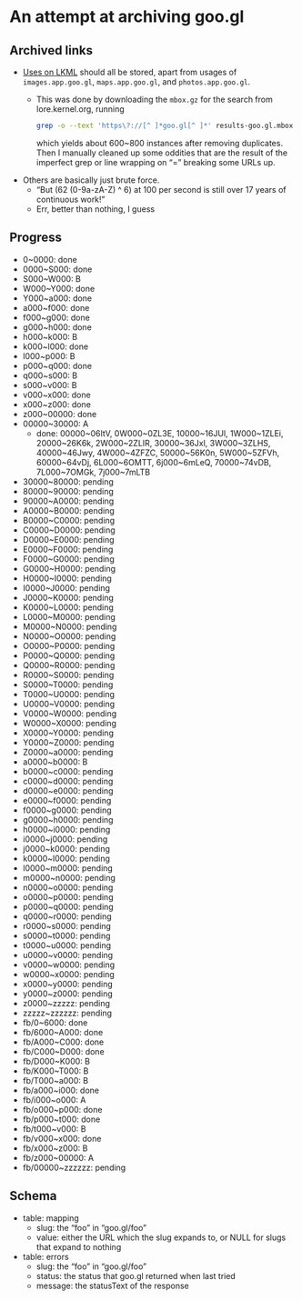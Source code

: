 # An attempt at archiving goo.gl

## Archived links

- [Uses on LKML](https://lore.kernel.org/all/?q=goo.gl%2F) should all be stored, apart from usages of `images.app.goo.gl`, `maps.app.goo.gl`, and `photos.app.goo.gl`.
  - This was done by downloading the `mbox.gz` for the search from lore.kernel.org, running
  
    ```sh
    grep -o --text 'https\?://[^ ]*goo.gl[^ ]*' results-goo.gl.mbox > instances
    ```
    
    which yields about 600~800 instances after removing duplicates. Then I manually cleaned up some oddities that are the result of the imperfect grep or line wrapping on “=” breaking some URLs up.
- Others are basically just brute force.
  - “But (62 (0-9a-zA-Z) ^ 6) at 100 per second is still over 17 years of continuous work!”
  - Err, better than nothing, I guess

## Progress

- 0~0000: done
- 0000~S000: done
- S000~W000: B
- W000~Y000: done
- Y000~a000: done
- a000~f000: done
- f000~g000: done
- g000~h000: done
- h000~k000: B
- k000~l000: done
- l000~p000: B
- p000~q000: done
- q000~s000: B
- s000~v000: B
- v000~x000: done
- x000~z000: done
- z000~00000: done
- 00000~30000: A
  - done: 00000~06ItV, 0W000~0ZL3E, 10000~16JUl, 1W000~1ZLEi, 20000~26K6k, 2W000~2ZLIR, 30000~36Jxl, 3W000~3ZLHS, 40000~46Jwy, 4W000~4ZFZC, 50000~56K0n, 5W000~5ZFVh, 60000~64vDj, 6L000~6OMTT, 6j000~6mLeQ, 70000~74vDB, 7L000~7OMGk, 7j000~7mLTB
- 30000~80000: pending
- 80000~90000: pending
- 90000~A0000: pending
- A0000~B0000: pending
- B0000~C0000: pending
- C0000~D0000: pending
- D0000~E0000: pending
- E0000~F0000: pending
- F0000~G0000: pending
- G0000~H0000: pending
- H0000~I0000: pending
- I0000~J0000: pending
- J0000~K0000: pending
- K0000~L0000: pending
- L0000~M0000: pending
- M0000~N0000: pending
- N0000~O0000: pending
- O0000~P0000: pending
- P0000~Q0000: pending
- Q0000~R0000: pending
- R0000~S0000: pending
- S0000~T0000: pending
- T0000~U0000: pending
- U0000~V0000: pending
- V0000~W0000: pending
- W0000~X0000: pending
- X0000~Y0000: pending
- Y0000~Z0000: pending
- Z0000~a0000: pending
- a0000~b0000: B
- b0000~c0000: pending
- c0000~d0000: pending
- d0000~e0000: pending
- e0000~f0000: pending
- f0000~g0000: pending
- g0000~h0000: pending
- h0000~i0000: pending
- i0000~j0000: pending
- j0000~k0000: pending
- k0000~l0000: pending
- l0000~m0000: pending
- m0000~n0000: pending
- n0000~o0000: pending
- o0000~p0000: pending
- p0000~q0000: pending
- q0000~r0000: pending
- r0000~s0000: pending
- s0000~t0000: pending
- t0000~u0000: pending
- u0000~v0000: pending
- v0000~w0000: pending
- w0000~x0000: pending
- x0000~y0000: pending
- y0000~z0000: pending
- z0000~zzzzz: pending
- zzzzz~zzzzzz: pending
- fb/0~6000: done
- fb/6000~A000: done
- fb/A000~C000: done
- fb/C000~D000: done
- fb/D000~K000: B
- fb/K000~T000: B
- fb/T000~a000: B
- fb/a000~i000: done
- fb/i000~o000: A
- fb/o000~p000: done
- fb/p000~t000: done
- fb/t000~v000: B
- fb/v000~x000: done
- fb/x000~z000: B
- fb/z000~00000: A
- fb/00000~zzzzzz: pending

## Schema

- table: mapping
  - slug: the “foo” in “goo.gl/foo”
  - value: either the URL which the slug expands to, or NULL for slugs that expand to nothing
- table: errors
  - slug: the “foo” in “goo.gl/foo”
  - status: the status that goo.gl returned when last tried
  - message: the statusText of the response
